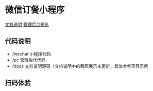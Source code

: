 # 微信订餐小程序

[文档说明](https://calamus0427.github.io/wechat-order/#/)
[管理后台预览](https://calamus0427.github.io/wechat-order/pc/dist/index.html#/login)

## 代码说明
- /wechat 小程序代码
- /pc 管理后代代码
- /docs 文档说明源码（文档说明中的截图展示未更新，具体参考项目示例

## 扫码体验
